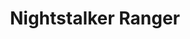 ---
title: Nightstalker Ranger
layout: default
has_children: true
parent: Subclasses
grand_parent: Cayde-6' Guardian Manual
---